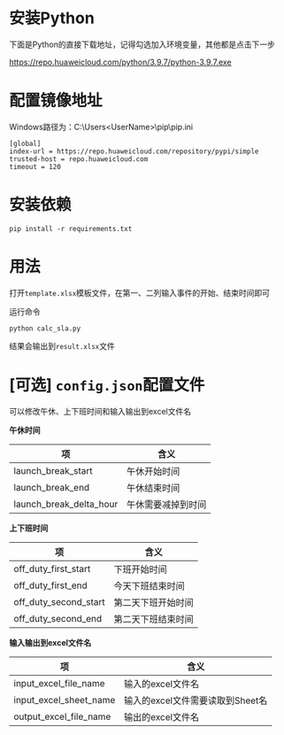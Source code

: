 
# 安装Python

下面是Python的直接下载地址，记得勾选加入环境变量，其他都是点击下一步

https://repo.huaweicloud.com/python/3.9.7/python-3.9.7.exe


# 配置镜像地址

Windows路径为：C:\Users\<UserName>\pip\pip.ini

```
[global]
index-url = https://repo.huaweicloud.com/repository/pypi/simple
trusted-host = repo.huaweicloud.com
timeout = 120
```

# 安装依赖

```
pip install -r requirements.txt
```

# 用法

打开`template.xlsx`模板文件，在第一、二列输入事件的开始、结束时间即可

运行命令

```angular2html
python calc_sla.py
```
 
结果会输出到`result.xlsx`文件

# [可选] `config.json`配置文件

可以修改午休、上下班时间和输入输出到excel文件名

**午休时间**

项|含义
-|-
launch_break_start|午休开始时间
launch_break_end|午休结束时间
launch_break_delta_hour|午休需要减掉到时间

**上下班时间**

项|含义
-|-
off_duty_first_start|下班开始时间
off_duty_first_end|今天下班结束时间
off_duty_second_start|第二天下班开始时间
off_duty_second_end|第二天下班结束时间

**输入输出到excel文件名**

项|含义
-|-
input_excel_file_name|输入的excel文件名
input_excel_sheet_name|输入的excel文件需要读取到Sheet名
output_excel_file_name|输出的excel文件名


